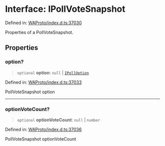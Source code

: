 # Interface: IPollVoteSnapshot

Defined in: [WAProto/index.d.ts:37030](https://github.com/Fokusdotid/bail/blob/0fe6346a5ff68a74eb71890335c982b44e2da604/WAProto/index.d.ts#L37030)

Properties of a PollVoteSnapshot.

## Properties

### option?

> `optional` **option**: `null` \| [`IPollOption`](IPollOption.md)

Defined in: [WAProto/index.d.ts:37033](https://github.com/Fokusdotid/bail/blob/0fe6346a5ff68a74eb71890335c982b44e2da604/WAProto/index.d.ts#L37033)

PollVoteSnapshot option

***

### optionVoteCount?

> `optional` **optionVoteCount**: `null` \| `number`

Defined in: [WAProto/index.d.ts:37036](https://github.com/Fokusdotid/bail/blob/0fe6346a5ff68a74eb71890335c982b44e2da604/WAProto/index.d.ts#L37036)

PollVoteSnapshot optionVoteCount
